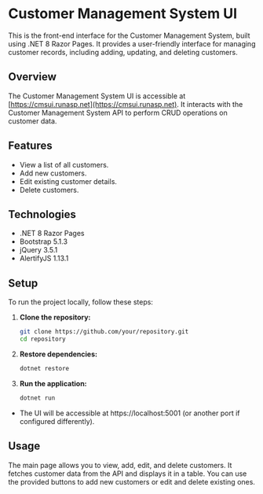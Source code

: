 # Customer Management System UI

This is the front-end interface for the Customer Management System, built using .NET 8 Razor Pages. It provides a user-friendly interface for managing customer records, including adding, updating, and deleting customers.

## Overview

The Customer Management System UI is accessible at [https://cmsui.runasp.net](https://cmsui.runasp.net). It interacts with the Customer Management System API to perform CRUD operations on customer data.

## Features

- View a list of all customers.
- Add new customers.
- Edit existing customer details.
- Delete customers.

## Technologies

- .NET 8 Razor Pages
- Bootstrap 5.1.3
- jQuery 3.5.1
- AlertifyJS 1.13.1

## Setup

To run the project locally, follow these steps:

1. **Clone the repository:**
   ```bash
   git clone https://github.com/your/repository.git
   cd repository
2. **Restore dependencies:**
   ```bash
   dotnet restore
3. **Run the application:**
   ```bash
   dotnet run
- The UI will be accessible at https://localhost:5001 (or another port if configured differently).

## Usage
The main page allows you to view, add, edit, and delete customers. It fetches customer data from the API and displays it in a table. You can use the provided buttons to add new customers or edit and delete existing ones.

  
